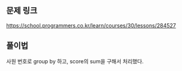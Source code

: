 ## 문제 링크

https://school.programmers.co.kr/learn/courses/30/lessons/284527

## 풀이법

사원 번호로 group by 하고, score의 sum을 구해서 처리했다.



